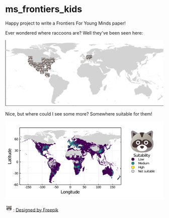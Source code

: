 # ms_frontiers_kids
Happy project to write a Frontiers For Young Minds paper!

Ever wondered where raccoons are? Well they've been seen here: 

![occurrences](fig/occurrences_emojis.png)

Nice, but where could I see some more? Somewhere suitable for them!

![prediction](fig/predictions.png)

<img src="images/raccoon_freepik_cropped.png" width=5%>: <a href="http://www.freepik.com">Designed by Freepik</a>
